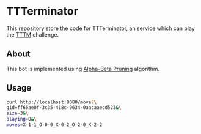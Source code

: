 # TTTerminator

This repository store the code for TTTerminator, an service which 
can play the [TTTM](https://tttm.dev) challenge.

## About

This bot is implemented using [Alpha-Beta Pruning](https://en.wikipedia.org/wiki/Alpha%E2%80%93beta_pruning) algorithm.

## Usage
```bash
curl http://localhost:8080/move?\
gid=ff66ae0f-3c35-418c-9634-0aacaaecd523&\
size=3&\
playing=O&\
moves=X-1-1_O-0-0_X-0-2_O-2-0_X-2-2
```